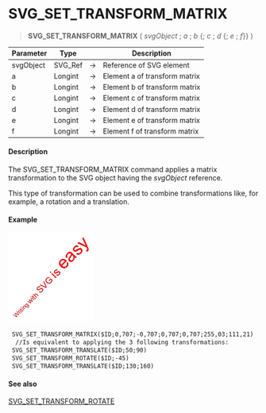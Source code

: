 # SVG_SET_TRANSFORM_MATRIX

>**SVG_SET_TRANSFORM_MATRIX** ( *svgObject* ; *a* ; *b* {; *c* ; *d* {; *e* ; *f*}} )

| Parameter | Type |  | Description |
| --- | --- | --- | --- |
| svgObject | SVG_Ref | &#8594; | Reference of SVG element |
| a | Longint | &#8594; | Element a of transform matrix |
| b | Longint | &#8594; | Element b of transform matrix |
| c | Longint | &#8594; | Element c of transform matrix |
| d | Longint | &#8594; | Element d of transform matrix |
| e | Longint | &#8594; | Element e of transform matrix |
| f | Longint | &#8594; | Element f of transform matrix |



#### Description 

The SVG\_SET\_TRANSFORM\_MATRIX command applies a matrix transformation to the SVG object having the *svgObject* reference.

This type of transformation can be used to combine transformations like, for example, a rotation and a translation.

#### Example 

![](../images/pict194249.en.png)

```4d
 SVG_SET_TRANSFORM_MATRIX($ID;0,707;-0,707;0,707;0,707;255,03;111,21)
  //Is equivalent to applying the 3 following transformations:
 SVG_SET_TRANSFORM_TRANSLATE($ID;50;90)
 SVG_SET_TRANSFORM_ROTATE($ID;-45)
 SVG_SET_TRANSFORM_TRANSLATE($ID;130;160)
```

#### See also 

[SVG\_SET\_TRANSFORM\_ROTATE](SVG_SET_TRANSFORM_ROTATE.md)  